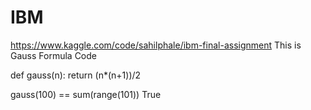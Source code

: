 # IBM
https://www.kaggle.com/code/sahilphale/ibm-final-assignment
This is Gauss Formula Code

def gauss(n):
    return (n*(n+1))/2

gauss(100) == sum(range(101))
True
